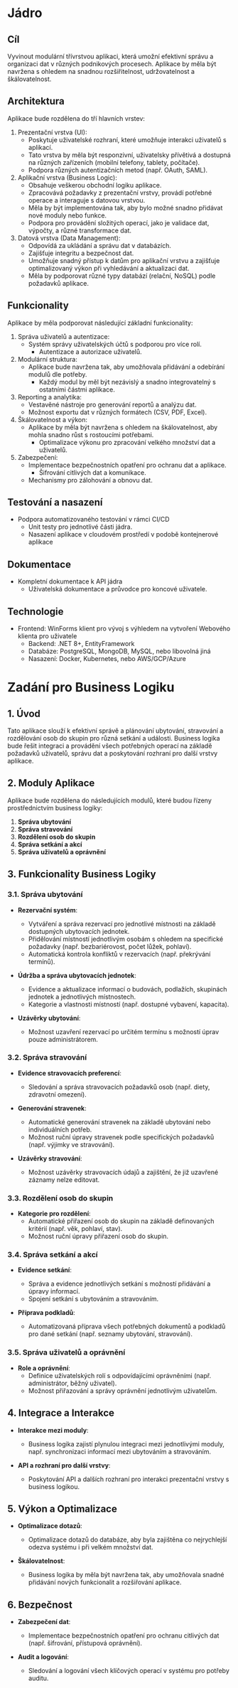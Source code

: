# Jádro
## Cíl

Vyvinout modulární třívrstvou aplikaci, která umožní efektivní správu a organizaci dat v různých podnikových procesech. Aplikace by měla být navržena s ohledem na snadnou rozšiřitelnost, udržovatelnost a škálovatelnost.

## Architektura

Aplikace bude rozdělena do tří hlavních vrstev:

1. Prezentační vrstva (UI):
    -	Poskytuje uživatelské rozhraní, které umožňuje interakci uživatelů s aplikací.
    - Tato vrstva by měla být responzivní, uživatelsky přívětivá a dostupná na různých zařízeních (mobilní telefony, tablety, počítače).
    - Podpora různých autentizačních metod (např. OAuth, SAML).
2. Aplikační vrstva (Business Logic):
    - Obsahuje veškerou obchodní logiku aplikace.
    - Zpracovává požadavky z prezentační vrstvy, provádí potřebné operace a interaguje s datovou vrstvou.
    - Měla by být implementována tak, aby bylo možné snadno přidávat nové moduly nebo funkce.
    - Podpora pro provádění složitých operací, jako je validace dat, výpočty, a různé transformace dat.
3. Datová vrstva (Data Management):
	  - Odpovídá za ukládání a správu dat v databázích.
    - Zajišťuje integritu a bezpečnost dat.
    - Umožňuje snadný přístup k datům pro aplikační vrstvu a zajišťuje optimalizovaný výkon při vyhledávání a aktualizaci dat.
    - Měla by podporovat různé typy databází (relační, NoSQL) podle požadavků aplikace.

## Funkcionality

Aplikace by měla podporovat následující základní funkcionality:

1. Správa uživatelů a autentizace:
    - Systém správy uživatelských účtů s podporou pro více rolí.
	  -	Autentizace a autorizace uživatelů.
2. Modulární struktura:
    - Aplikace bude navržena tak, aby umožňovala přidávání a odebírání modulů dle potřeby.
	  - Každý modul by měl být nezávislý a snadno integrovatelný s ostatními částmi aplikace.
3. Reporting a analytika:
	  - Vestavěné nástroje pro generování reportů a analýzu dat.
	  - Možnost exportu dat v různých formátech (CSV, PDF, Excel).
4. Škálovatelnost a výkon:
    - Aplikace by měla být navržena s ohledem na škálovatelnost, aby mohla snadno růst s rostoucími potřebami.
	  - Optimalizace výkonu pro zpracování velkého množství dat a uživatelů.
5. Zabezpečení:
    - Implementace bezpečnostních opatření pro ochranu dat a aplikace.
	  - Šifrování citlivých dat a komunikace.
    - Mechanismy pro zálohování a obnovu dat.

## Testování a nasazení
  - Podpora automatizovaného testování v rámci CI/CD
	-	Unit testy pro jednotlivé části jádra.
	-	Nasazení aplikace v cloudovém prostředí v podobě kontejnerové aplikace

## Dokumentace
  - Kompletní dokumentace k API jádra
	-	Uživatelská dokumentace a průvodce pro koncové uživatele.

## Technologie
  - Frontend: WinForms klient pro vývoj s výhledem na vytvoření Webového klienta pro uživatele
	- Backend: .NET 8+, EntityFramework
	-	Databáze: PostgreSQL, MongoDB, MySQL, nebo libovolná jiná
	-	Nasazení: Docker, Kubernetes, nebo AWS/GCP/Azure

# Zadání pro Business Logiku

## 1. Úvod
Tato aplikace slouží k efektivní správě a plánování ubytování, stravování a rozdělování osob do skupin pro různá setkání a události. Business logika bude řešit integraci a provádění všech potřebných operací na základě požadavků uživatelů, správu dat a poskytování rozhraní pro další vrstvy aplikace.

## 2. Moduly Aplikace

Aplikace bude rozdělena do následujících modulů, které budou řízeny prostřednictvím business logiky:

1. **Správa ubytování**
2. **Správa stravování**
3. **Rozdělení osob do skupin**
4. **Správa setkání a akcí**
5. **Správa uživatelů a oprávnění**

## 3. Funkcionality Business Logiky

### 3.1. Správa ubytování
- **Rezervační systém**: 
  - Vytváření a správa rezervací pro jednotlivé místnosti na základě dostupných ubytovacích jednotek.
  - Přidělování místností jednotlivým osobám s ohledem na specifické požadavky (např. bezbariérovost, počet lůžek, pohlaví).
  - Automatická kontrola konfliktů v rezervacích (např. překrývání termínů).
  
- **Údržba a správa ubytovacích jednotek**:
  - Evidence a aktualizace informací o budovách, podlažích, skupinách jednotek a jednotlivých místnostech.
  - Kategorie a vlastnosti místností (např. dostupné vybavení, kapacita).

- **Uzávěrky ubytování**:
  - Možnost uzavření rezervací po určitém termínu s možností úprav pouze administrátorem.

### 3.2. Správa stravování
- **Evidence stravovacích preferencí**:
  - Sledování a správa stravovacích požadavků osob (např. diety, zdravotní omezení).

- **Generování stravenek**:
  - Automatické generování stravenek na základě ubytování nebo individuálních potřeb.
  - Možnost ruční úpravy stravenek podle specifických požadavků (např. výjimky ve stravování).

- **Uzávěrky stravování**:
  - Možnost uzávěrky stravovacích údajů a zajištění, že již uzavřené záznamy nelze editovat.

### 3.3. Rozdělení osob do skupin
- **Kategorie pro rozdělení**:
  - Automatické přiřazení osob do skupin na základě definovaných kritérií (např. věk, pohlaví, stav).
  - Možnost ruční úpravy přiřazení osob do skupin.

### 3.4. Správa setkání a akcí
- **Evidence setkání**:
  - Správa a evidence jednotlivých setkání s možností přidávání a úpravy informací.
  - Spojení setkání s ubytováním a stravováním.

- **Příprava podkladů**:
  - Automatizovaná příprava všech potřebných dokumentů a podkladů pro dané setkání (např. seznamy ubytování, stravování).

### 3.5. Správa uživatelů a oprávnění
- **Role a oprávnění**:
  - Definice uživatelských rolí s odpovídajícími oprávněními (např. administrátor, běžný uživatel).
  - Možnost přiřazování a správy oprávnění jednotlivým uživatelům.

## 4. Integrace a Interakce
- **Interakce mezi moduly**: 
  - Business logika zajistí plynulou integraci mezi jednotlivými moduly, např. synchronizaci informací mezi ubytováním a stravováním.
  
- **API a rozhraní pro další vrstvy**:
  - Poskytování API a dalších rozhraní pro interakci prezentační vrstvy s business logikou.

## 5. Výkon a Optimalizace
- **Optimalizace dotazů**:
  - Optimalizace dotazů do databáze, aby byla zajištěna co nejrychlejší odezva systému i při velkém množství dat.
  
- **Škálovatelnost**:
  - Business logika by měla být navržena tak, aby umožňovala snadné přidávání nových funkcionalit a rozšiřování aplikace.

## 6. Bezpečnost
- **Zabezpečení dat**:
  - Implementace bezpečnostních opatření pro ochranu citlivých dat (např. šifrování, přístupová oprávnění).
  
- **Audit a logování**:
  - Sledování a logování všech klíčových operací v systému pro potřeby auditu.
